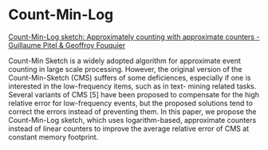 # Count-Min-Log
[Count-Min-Log sketch: Approximately counting with approximate counters - Guillaume Pitel & Geoffroy Fouquier](http://iswag-symposium.org/2015/pdfs/shortpaper1.pdf)

Count-Min Sketch is a widely adopted algorithm for approximate event counting in large scale processing. However, the original version of the Count-Min-Sketch (CMS) suffers of some deficiences, especially if one is interested in the low-frequency items, such as in text- mining related tasks. Several variants of CMS [5] have been proposed to compensate for the high relative error for low-frequency events, but the proposed solutions tend to correct the errors instead of preventing them. In this paper, we propose the Count-Min-Log sketch, which uses logarithm-based, approximate counters instead of linear counters to improve the average relative error of CMS at constant memory footprint.
